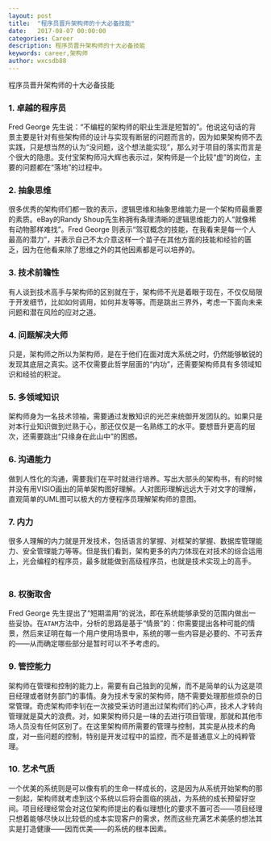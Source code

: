 ```yaml
---
layout: post
title:  "程序员晋升架构师的十大必备技能"
date:   2017-08-07 00:00:00
categories: Career
description: 程序员晋升架构师的十大必备技能
keywords: career,架构师
author: wxcsdb88
---
```



程序员晋升架构师的十大必备技能

### 1.  卓越的程序员 　　
Fred George 先生说：“不编程的架构师的职业生涯是短暂的”。他说这句话的背景主要是针对有些架构师的设计与实现有断层的问题而言的，因为如果架构师不去实践，只是想当然的认为“没问题，这个想法能实现”，那么对于项目的落实而言是个很大的隐患。支付宝架构师冯大辉也表示过，架构师是一个比较“虚”的岗位，主要的问题都在“落地”的过程中。 　　                      

### 2.  抽象思维
很多优秀的架构师们都一致的表示，逻辑思维和抽象思维能力是一个架构师最重要的素质。eBay的Randy Shoup先生称拥有条理清晰的逻辑思维能力的人“就像稀有动物那样难找”。Fred George 则表示“驾驭概念的技能，在我看来是每一个人最高的潜力”，并表示自己不太介意这样一个苗子在其他方面的技能和经验的匮乏，因为在他看来除了思维之外的其他因素都是可以培养的。 　　

### 3.  技术前瞻性 　　
有人谈到技术高手与架构师的区别就在于，架构师不光是着眼于现在，不仅仅局限于开发细节，比如如何调用，如何并发等等。而是跳出三界外，考虑一下面向未来问题和潜在风险的应对之道。

### 4.  问题解决大师 　　
只是，架构师之所以为架构师，是在于他们在面对庞大系统之时，仍然能够敏锐的发现其底层之真实。这不仅需要此哲学层面的“内功”，还需要架构师具有多领域知识和经验的积淀。 　　

### 5.  多领域知识 　　
架构师身为一名技术领袖，需要通过发散知识的光芒来统御开发团队的。如果只是对本行业知识做到烂熟于心，那还仅仅是一名熟练工的水平。要想晋升更高的层次，还需要跳出“只缘身在此山中”的困惑。 　　

### 6.  沟通能力 　　
做到人性化的沟通，需要我们在平时就进行培养。写出大部头的架构书，有的时候并没有用VISIO画出的简单架构图好理解。人对图形理解远远大于对文字的理解，直观简单的UML图可以极大的方便程序员理解架构师的意图。

### 7.  内力 　　
很多人理解的内力就是开发技术，包括语言的掌握、对框架的掌握、数据库管理能力、安全管理能力等等。但是我们看到，架构更多的内力体现在对技术的综合运用上，光会编程的程序员，最多就能做到高级程序员，也就是技术实现上的高手。 　　

### 8.  权衡取舍 　　
Fred George 先生提出了“短期滥用”的说法，即在系统能够承受的范围内做出一些妥协。在`ATAM`方法中，分析的思路是基于“情景”的：你需要提出各种可能的情景，然后来证明在每一个用户使用场景中，系统的哪一些内容是必要的、不可丢弃的——从而确定哪些部分是暂时可以不予考虑的。 　　

### 9.  管控能力 　　
架构师在管理和控制的能力上，需要有自己独到的见解，而不是简单的认为这是项目经理或者财务部门的事情。身为技术专家的架构师，随不需要处理那些烦杂的日常管理。奇虎架构师李钊在一次接受采访时道出过架构师们的心声，技术人才转向管理就是莫大的浪费。对，如果架构师只是一味的去进行项目管理，那就和其他市场人员没有任何区别了。在这里架构师所需要的管理与控制，其实是从技术的角度，对一些问题的控制，特别是开发过程中的监控，而不是普通意义上的纯粹管理。 　　

### 10. 艺术气质 　　
一个优美的系统则是可以像有机的生命一样成长的，这是因为从系统开始架构的那一刻起，架构师就考虑到这个系统以后将会面临的挑战，为系统的成长预留好空间。项目经理经常会对这位架构师提出的看似理想化的要求不置可否——项目经理只想着能够尽快以比较低的成本实现客户的需求，然而这些充满艺术美感的想法其实是打造健康——因而优美——的系统的根本因素。
